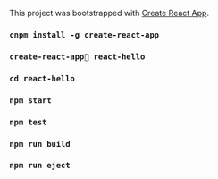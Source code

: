 This project was bootstrapped with [Create React App](https://github.com/facebook/create-react-app).

### `cnpm install -g create-react-app`

### `create-react-app react-hello`

### `cd react-hello`

### `npm start`

### `npm test`

### `npm run build`

### `npm run eject`

